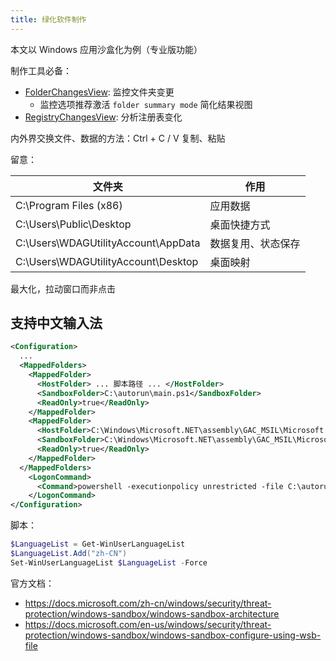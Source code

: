 ```yaml
---
title: 绿化软件制作
---
```


本文以 Windows 应用沙盒化为例（专业版功能）

制作工具必备：

- [FolderChangesView](https://www.nirsoft.net/utils/folder_changes_view.html): 监控文件夹变更
  - 监控选项推荐激活 `folder summary mode` 简化结果视图
- [RegistryChangesView](https://www.nirsoft.net/utils/registry_changes_view.html): 分析注册表变化

内外界交换文件、数据的方法：Ctrl + C / V 复制、粘贴

留意：

<div className="autoselect-cell-of-table">

| 文件夹                              | 作用               |
| ----------------------------------- | ------------------ |
| C:\Program Files (x86)              | 应用数据           |
| C:\Users\Public\Desktop             | 桌面快捷方式       |
| C:\Users\WDAGUtilityAccount\AppData | 数据复用、状态保存 |
| C:\Users\WDAGUtilityAccount\Desktop | 桌面映射           |

</div>

最大化，拉动窗口而非点击

## 支持中文输入法

```xml
<Configuration>
  ...
  <MappedFolders>
    <MappedFolder>
      <HostFolder> ... 脚本路径 ... </HostFolder>
      <SandboxFolder>C:\autorun\main.ps1</SandboxFolder>
      <ReadOnly>true</ReadOnly>
    </MappedFolder>
    <MappedFolder>
      <HostFolder>C:\Windows\Microsoft.NET\assembly\GAC_MSIL\Microsoft.InternationalSettings.Commands</HostFolder>
      <SandboxFolder>C:\Windows\Microsoft.NET\assembly\GAC_MSIL\Microsoft.InternationalSettings.Commands</SandboxFolder>
      <ReadOnly>true</ReadOnly>
    </MappedFolder>
  </MappedFolders>
    <LogonCommand>
      <Command>powershell -executionpolicy unrestricted -file C:\autorun\main.ps1</Command>
    </LogonCommand>
</Configuration>
```

脚本：

```powershell
$LanguageList = Get-WinUserLanguageList
$LanguageList.Add("zh-CN")
Set-WinUserLanguageList $LanguageList -Force
```

官方文档：

- https://docs.microsoft.com/zh-cn/windows/security/threat-protection/windows-sandbox/windows-sandbox-architecture
- https://docs.microsoft.com/en-us/windows/security/threat-protection/windows-sandbox/windows-sandbox-configure-using-wsb-file
